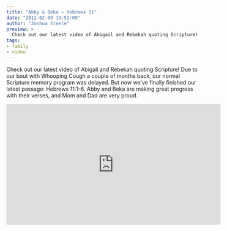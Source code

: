 ```yaml
---
title: "Abby & Beka – Hebrews 11"
date: "2012-02-09 19:53:09"
author: "Joshua Steele"
preview: >
  Check out our latest video of Abigail and Rebekah quoting Scripture! Due to our bout with Whooping Cough a couple of months back, our normal Scripture memory program was delayed. But now we've finally finished our latest passage: Hebrews 11:1-6. Abby and Beka are making great progress with their verses, and Mom and Dad are very proud.
tags:
- family
- video
---
```


Check out our latest video of Abigail and Rebekah quoting Scripture! Due to our bout with Whooping Cough a couple of months back, our normal Scripture memory program was delayed. But now we've finally finished our latest passage: Hebrews 11:1-6. Abby and Beka are making great progress with their verses, and Mom and Dad are very proud.

<iframe width="560" height="315" src="https://www.youtube.com/embed/UFzM_Ze0ehU" frameborder="0" allowfullscreen></iframe>
